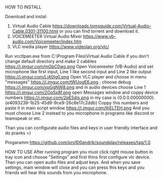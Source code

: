HOW TO INSTALL

Download and instal:
1) Virtual Audio Cable https://downloads.tomsguide.com/Virtual-Audio-Cable,0301-31100.html or you can find torrent and download it.
2) VOICEMEETER Virtual Audio Mixer https://www.vb-audio.com/Voicemeeter/index.htm
3) VLC media player https://www.videolan.org/vlc/

Run vcctlpan.exe from C:\Program Files\Virtual Audio Cable if you don't change default directory and make 2 cabbles https://i.imgur.com/mGbC0wo.png
Open Voicemeeter (VB-Audio) and set microphone like first input, Line 1 like second input and Line 2 like output   https://i.imgur.com/LjA0Ig0.png
Open VLC player and choose in menu "messages" https://i.imgur.com/tWUogE6.png , choose debug https://i.imgur.com/xpGgNW8.png and in audio devices choose Line 1 https://i.imgur.com/2Oo5x8f.png open Messages window and coppy device numbers https://i.imgur.com/2pE5djs.png in my case is {0.0.0.00000000}.{e4093239-1b25-45d9-9ce9-26c8e17c2ddb} 
Coppy this numbers and paste it in main script window https://i.imgur.com/IhELTEH.png
And you must choose Line 2 instead to you microphone in programs like discord or teamspeak or etc.

Than you can configurate audio files and keys in user friendly interface and do pranks =)

Progaramm https://github.com/pro100andrik/soundplay/releases/tag/1.0

HOW TO USE
After running program you must click right mouse button in tray icon and choose "Settings" and first thins first configure vlc device. Than you can open audio files and adjust keys. And when you save settings, main window will close and you can press this keys and you friends will hear this sounds from you microphone.
